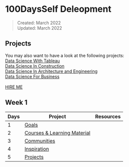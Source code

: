 # 100DaysSelf Deleopment

>Created: March 2022 <br>
>Updated: March 2022 <br>

## Projects
You may also want to have a look at the following projects:<br>
[Data Science With Tableau](https://github.com/natnew/Data-Science-With-Tableau)<br>
[Data Science In Construction](https://github.com/natnew/Data-Science-in-Construction)<br>
[Data Science In Architecture and Engineering](https://github.com/natnew/Data-Science-In-Architecture-And-Engineering/blob/main/README.md)<br>
[Data Science For Business](https://github.com/natnew/Data-Science-For-Business/blob/main/README.md)<br>
<BR>
[HIRE ME](https://www.linkedin.com/in/natasha-newbold/)<br>

## Week 1

Days | Project | Resources
------ | ------------- |-------------------------------
1 | [Goals]() |
2 | [Courses & Learning Material]() |
3 | [Communities]() |
4 | [Inspiration]() |
5 | [Projects]() |
